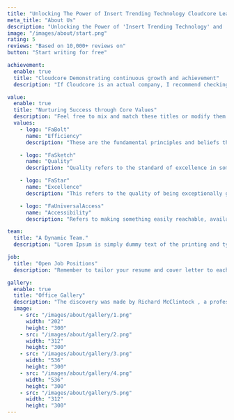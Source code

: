 ```yaml
---
title: "Unlocking The Power of Insert Trending Technology Cloudcore Leads The Way!"
meta_title: "About Us"
description: "Unlocking the Power of 'Insert Trending Technology' and 'Cloudcore Leads The Way!' are both phrases that seem to be placeholders or placeholders for"
image: "/images/about/start.png"
rating: 5
reviews: "Based on 10,000+ reviews on"
button: "Start writing for free"

achievement:
  enable: true
  title: "Cloudcore Demonstrating continuous growth and achievement"
  description: "If Cloudcore is an actual company, I recommend checking their official website, press releases, and news articles for the most up-to-date information on their growth and achievements"

value:
  enable: true
  title: "Nurturing Success through Core Values"
  description: "Feel free to mix and match these titles or modify them to align with your organization's specific values and priorities."
  values:
    - logo: "FaBolt"
      name: "Efficiency"
      description: "These are the fundamental principles and beliefs that guide an individual, organization, or community. Nurturing success through core values means making decisions and taking actions that consistent with these guiding"

    - logo: "FaSketch"
      name: "Quality"
      description: "Quality refers to the standard of excellence in something. It could relate to the products or services an organization provides, as well as the processes and behaviors exhibited."

    - logo: "FaStar"
      name: "Excellence"
      description: "This refers to the quality of being exceptionally good or outstanding. Pursuing excellence involves consistently striving to do one's best and continually improving in all aspects."

    - logo: "FaUniversalAccess"
      name: "Accessibility"
      description: "Refers to making something easily reachable, available, and understandable. In the context of core values, accessibility means ensuring that these guiding principles are not just words on paper but are actively incorporated"

team:
  title: "A Dynamic Team."
  description: "Lorem Ipsum is simply dummy text of the printing and typesetting industry. Lorem has been the industry's standard dummy text ever since"

job:
  title: "Open Job Positions"
  description: "Remember to tailor your resume and cover letter to each specific job application, highlighting relevant skills and experience. Additionally, stay updated on industry trends and enhance your skills through relevant training"

gallery:
  enable: true
  title: "Office Gallery"
  description: "The discovery was made by Richard McClintock , a professor of Latin at Hampden-Sydney College in Virginia, who faced the"
  image:
    - src: "/images/about/gallery/1.png"
      width: "202"
      height: "300"
    - src: "/images/about/gallery/2.png"
      width: "312"
      height: "300"
    - src: "/images/about/gallery/3.png"
      width: "536"
      height: "300"
    - src: "/images/about/gallery/4.png"
      width: "536"
      height: "300"
    - src: "/images/about/gallery/5.png"
      width: "312"
      height: "300"
---
```

